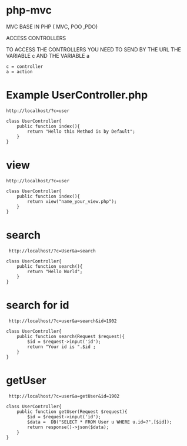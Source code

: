 # php-mvc
MVC BASE IN PHP ( MVC, POO ,PDO)


ACCESS CONTROLLERS

TO ACCESS THE CONTROLLERS YOU NEED TO SEND BY THE URL
THE VARIABLE c AND THE VARIABLE a

    c = controller
    a = action

# Example UserController.php

    http://localhost/?c=user

    class UserController{
        public function index(){
            return "Hello this Method is by Default";
        }
    }
# view

    http://localhost/?c=user

    class UserController{
        public function index(){
            return view("name_your_view.php");
        }
    }
# search

     http://localhost/?c=User&a=search

    class UserController{
        public function search(){
            return "Hello World";
        }
    }
# search for id

     http://localhost/?c=user&a=search&id=1902

    class UserController{
        public function search(Request $request){
            $id = $request->input('id');
            return "Your id is ".$id ;
        }
    }
# getUser

     http://localhost/?c=user&a=getUser&id=1902

    class UserController{
        public function getUser(Request $request){
            $id = $request->input('id');
            $data =  DB("SELECT * FROM User u WHERE u.id=?",[$id]);
            return response()->json($data);
        }
    }

